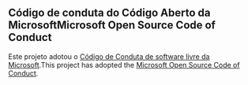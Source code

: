## <a name="microsoft-open-source-code-of-conduct"></a><span data-ttu-id="b79ab-101">Código de conduta do Código Aberto da Microsoft</span><span class="sxs-lookup"><span data-stu-id="b79ab-101">Microsoft Open Source Code of Conduct</span></span>
<span data-ttu-id="b79ab-102">Este projeto adotou o [Código de Conduta de software livre da Microsoft](https://opensource.microsoft.com/codeofconduct/).</span><span class="sxs-lookup"><span data-stu-id="b79ab-102">This project has adopted the [Microsoft Open Source Code of Conduct](https://opensource.microsoft.com/codeofconduct/).</span></span>
